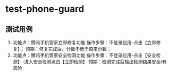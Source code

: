 # test-phone-guard
## 测试用例
1. 功能点：腾讯手机管家立即修复功能
操作步骤：不登录应用-点击【立即修复】；
预期：修复完成后，分数不低于原来分数；
2. 功能点：腾讯手机管家安全检测功能
操作步骤：不登录应用-点击【安全检测】-进入安全检测点击【立即检测】
预期：检测完成后输出检测结果安全/有风险
